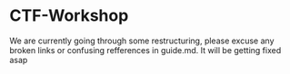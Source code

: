 # CTF-Workshop
We are currently going through some restructuring, please excuse any broken links or confusing refferences in guide.md. It will be getting fixed asap 

